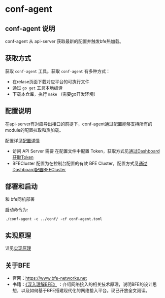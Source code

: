 # conf-agent 

## conf-agent 说明
conf-agent 从 api-server 获取最新的配置并触发bfe热加载。

## 获取方式
获取 `conf-agent` 工具。获取 `conf-agent` 有多种方式：
- 在relase页面下载对应平台的可执行文件
- 通过 `go get` 工具本地编译
- 下载本仓库，执行 `make` （需要go开发环境）

## 配置说明
在api-server有对应导出接口的前提下，conf-agent通过配置能够支持所有的module的配置拉取和热加载。

配置详见[配置详情](./config.md)
- 访问 API Server 需要 在配置文件中配置 Token，获取方式见[通过Dashboard获取Token](https://github.com/bfenetworks/dashboard/blob/develop/docs/zh-cn/user-guide/system-view/user-management.md#token%E7%AE%A1%E7%90%86)
- BFECluster 配置为在控制台配置的有效 BFE Cluster，配置方式见[通过Dashboard配置BFECluster](https://github.com/bfenetworks/dashboard/blob/develop/docs/zh-cn/user-guide/system-view/bfe-cluster-and-pool.md#bfe%E9%9B%86%E7%BE%A4%E7%9A%84%E9%85%8D%E7%BD%AE)

## 部署和启动
和 bfe同机部署

启动命令为:

```
./conf-agent -c ../conf/ -cf conf-agent.toml
```

## 实现原理
详见[实现原理](./implementation.md)


## 关于BFE
- 官网：https://www.bfe-networks.net
- 书籍：[《深入理解BFE》](https://github.com/baidu/bfe-book) ：介绍网络接入的相关技术原理，说明BFE的设计思想，以及如何基于BFE搭建现代化的网络接入平台。现已开放全文阅读。
